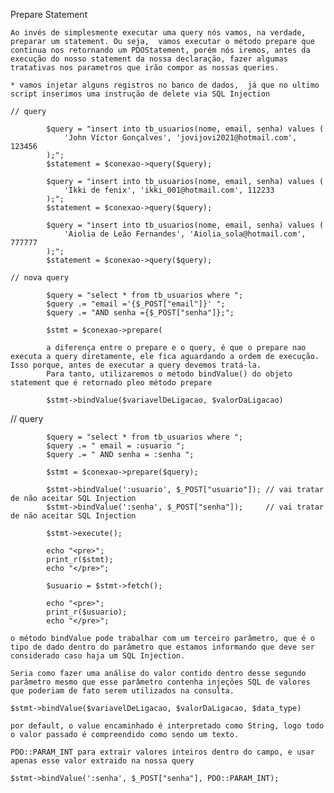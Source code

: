 Prepare Statement

    Ao invés de simplesmente executar uma query nós vamos, na verdade, preparar um statement. Ou seja,  vamos executar o método prepare que continua nos retornando um PDOStatement, porém nós iremos, antes da execução do nosso statement da nossa declaração, fazer algumas tratativas nos parametros que irão compor as nossas queries. 

    * vamos injetar alguns registros no banco de dados,  já que no ultimo script inserimos uma instrução de delete via SQL Injection

    // query

            $query = "insert into tb_usuarios(nome, email, senha) values (
                'John Víctor Gonçalves', 'jovijovi2021@hotmail.com', 123456
            );";
            $statement = $conexao->query($query);

            $query = "insert into tb_usuarios(nome, email, senha) values (
                'Ikki de fenix', 'ikki_001@hotmail.com', 112233
            );";
            $statement = $conexao->query($query);

            $query = "insert into tb_usuarios(nome, email, senha) values (
                'Aiolia de Leão Fernandes', 'Aiolia_sola@hotmail.com', 777777
            );";
            $statement = $conexao->query($query);

    // nova query

            $query = "select * from tb_usuarios where ";
            $query .= "email ='{$_POST["email"]}' ";
            $query .= "AND senha ={$_POST["senha"]};";

            $stmt = $conexao->prepare(

            a diferença entre o prepare e o query, é que o prepare nao executa a query diretamente, ele fica aguardando a ordem de execução. Isso porque, antes de executar a query devemos tratá-la.
            Para tanto, utilizaremos o método bindValue() do objeto statement que é retornado pleo método prepare

            $stmt->bindValue($variavelDeLigacao, $valorDaLigacao)

    
// query

            $query = "select * from tb_usuarios where ";
            $query .= " email = :usuario ";
            $query .= " AND senha = :senha ";

            $stmt = $conexao->prepare($query);

            $stmt->bindValue(':usuario', $_POST["usuario"]); // vai tratar de não aceitar SQL Injection
            $stmt->bindValue(':senha', $_POST["senha"]);     // vai tratar de não aceitar SQL Injection

            $stmt->execute();

            echo "<pre>";
            print_r($stmt);
            echo "</pre>";
        
            $usuario = $stmt->fetch();

            echo "<pre>";
            print_r($usuario);
            echo "</pre>";

    o método bindValue pode trabalhar com um terceiro parâmetro, que é o tipo de dado dentro do parâmetro que estamos informando que deve ser considerado caso haja um SQL Injection.

    Seria como fazer uma análise do valor contido dentro desse segundo parâmetro mesmo que esse parâmetro contenha injeções SQL de valores que poderiam de fato serem utilizados na consulta.

    $stmt->bindValue($variavelDeLigacao, $valorDaLigacao, $data_type)

    por default, o value encaminhado é interpretado como String, logo todo o valor passado é compreendido como sendo um texto.
    
    PDO::PARAM_INT para extrair valores inteiros dentro do campo, e usar apenas esse valor extraido na nossa query

    $stmt->bindValue(':senha', $_POST["senha"], PDO::PARAM_INT);
